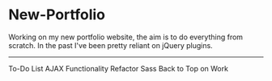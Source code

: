 # New-Portfolio

Working on my new portfolio website, the aim is to do everything from scratch. In the past I've been pretty reliant on jQuery plugins. 

-------------
To-Do List
AJAX Functionality
Refactor Sass
Back to Top on Work